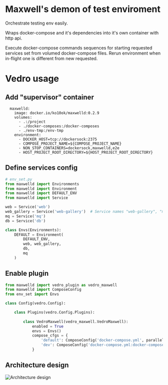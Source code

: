 # Maxwell's demon of test enviroment

Orchestrate testing env easily.

Wraps docker-compose and it's dependencies into it's own container with http api.

Execute docker-compose commands sequences for starting requested services set from volumed docker-compose files.
Rerun environment when in-flight one is different from new requested.

# Vedro usage
## Add "supervisor" container
```docker-compose
  maxwelld:
    image: docker.io/ko10ok/maxwelld:0.2.9
    volumes:
      - .:/project
      - ./docker-composes:/docker-composes
      - ./env-tmp:/env-tmp
    environment:
      - DOCKER_HOST=tcp://dockersock:2375
      - COMPOSE_PROJECT_NAME=${COMPOSE_PROJECT_NAME}
      - NON_STOP_CONTAINERS=dockersock,maxwelld,e2e
      - HOST_PROJECT_ROOT_DIRECTORY=${HOST_PROJECT_ROOT_DIRECTORY}
```

## Define services config
```python
# env_set.py
from maxwelld import Environments
from maxwelld import Environment
from maxwelld import DEFAULT_ENV
from maxwelld import Service

web = Service('web')
web_gallery = Service('web-gallery')  # Service names "web-gallery", "mq", etc from docker-compose.yml
mq = Service('mq')
db = Service('db')

class Envs(Environments):
    DEFAULT = Environment(
        DEFAULT_ENV,
        web, web_gallery,
        db,
        mq
    )
```

## Enable plugin
```python
from maxwelld import vedro_plugin as vedro_maxwell
from maxwelld import ComposeConfig
from env_set import Envs

class Config(vedro.Config):

    class Plugins(vedro.Config.Plugins):
        
        class VedroMaxwell(vedro_maxwell.VedroMaxwell):
            enabled = True
            envs = Envs()
            compose_cfgs = {
                'default': ComposeConfig('docker-compose.yml', parallel_env_limit=1),
                'dev': ComposeConfig('docker-compose.yml:docker-compose.dev.yml', parallel_env_limit=1),
            }
```

## Architecture design
![Architecture design](https://www.plantuml.com/plantuml/proxy?cache=no&src=https://raw.githubusercontent.com/ko10ok/maxwelld/server_split_prototype/ARCH.puml)
